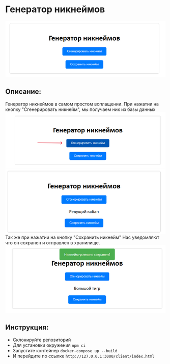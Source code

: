 # Генератор никнеймов
![alt text](/Cache/image.png)
## Описание:
  Генератор никнеймов в самом простом воплащении. При нажатии на кнопку "Сгенерировать никнейм", мы получаем ник из базы данных
  ![alt text](/Cache/image2.png)
  ![alt text](/Cache/image3.png)
  Так же при нажатии на кнопку "Сохранить никнейм" Нас уведомляют что он сохранен и отправлен в хранилище.
  ![alt text](/Cache/image4.png)
## Инструкция: 
  - Склонируйте репозиторий
  - Для установки окружения ```npm ci``` 
  - Запустите контейнер ```docker-compose up --build```
  - И перейдите по ссылке ```http://127.0.0.1:3000/client/index.html```